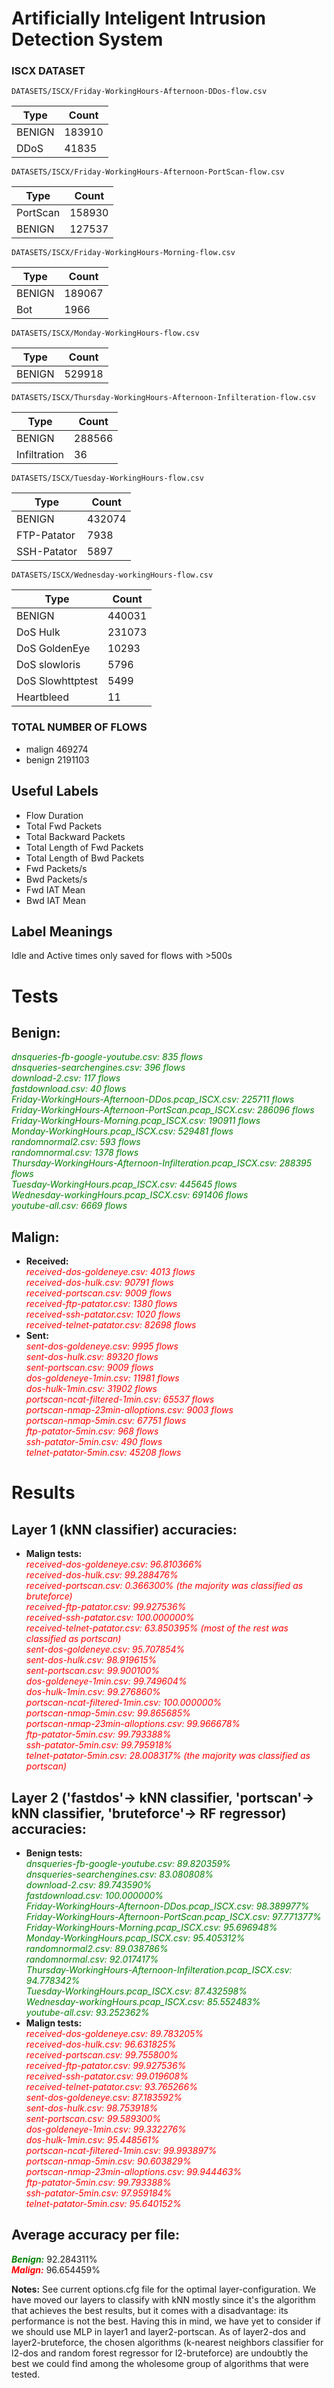 # Artificially Inteligent Intrusion Detection System

### ISCX DATASET

`DATASETS/ISCX/Friday-WorkingHours-Afternoon-DDos-flow.csv`

|Type|Count|
|---|---|
|BENIGN   | 183910|
|DDoS     |  41835|

`DATASETS/ISCX/Friday-WorkingHours-Afternoon-PortScan-flow.csv`

|Type|Count|
|---|---|
|PortScan   | 158930|
|BENIGN     | 127537|

`DATASETS/ISCX/Friday-WorkingHours-Morning-flow.csv`

|Type|Count|
|---|---|
|BENIGN   | 189067|
|Bot      |   1966|

`DATASETS/ISCX/Monday-WorkingHours-flow.csv`

|Type|Count|
|---|---|
|BENIGN   |    529918|

`DATASETS/ISCX/Thursday-WorkingHours-Afternoon-Infilteration-flow.csv`

|Type|Count|
|---|---|
|BENIGN         | 288566|
|Infiltration   |     36|

`DATASETS/ISCX/Tuesday-WorkingHours-flow.csv`

|Type|Count|
|---|---|
|BENIGN        | 432074|
|FTP-Patator   |   7938|
|SSH-Patator   |   5897|

`DATASETS/ISCX/Wednesday-workingHours-flow.csv`

|Type|Count|
|---|---|
|BENIGN            |  440031|
|DoS Hulk          |  231073|
|DoS GoldenEye     |   10293|
|DoS slowloris     |    5796|
|DoS Slowhttptest  |    5499|
|Heartbleed        |      11|

### TOTAL NUMBER OF FLOWS

- malign 469274
- benign 2191103

## Useful Labels

- Flow Duration
- Total Fwd Packets
- Total Backward Packets
- Total Length of Fwd Packets
- Total Length of Bwd Packets
- Fwd Packets/s
- Bwd Packets/s
- Fwd IAT Mean
- Bwd IAT Mean


## Label Meanings
Idle and Active times only saved for flows with >500s

# Tests
## Benign:
<em><span style="color:green">dnsqueries-fb-google-youtube.csv: 835 flows</em></span>  
<em><span style="color:green">dnsqueries-searchengines.csv: 396 flows</em></span>  
<em><span style="color:green">download-2.csv: 117 flows</em></span>  
<em><span style="color:green">fastdownload.csv: 40 flows</em></span>  
<em><span style="color:green">Friday-WorkingHours-Afternoon-DDos.pcap_ISCX.csv: 225711 flows</em></span>  
<em><span style="color:green">Friday-WorkingHours-Afternoon-PortScan.pcap_ISCX.csv: 286096 flows</em></span>  
<em><span style="color:green">Friday-WorkingHours-Morning.pcap_ISCX.csv: 190911 flows</em></span>  
<em><span style="color:green">Monday-WorkingHours.pcap_ISCX.csv: 529481 flows</em></span>  
<em><span style="color:green">randomnormal2.csv: 593 flows</em></span>  
<em><span style="color:green">randomnormal.csv: 1378 flows</em></span>  
<em><span style="color:green">Thursday-WorkingHours-Afternoon-Infilteration.pcap_ISCX.csv: 288395 flows</em></span>  
<em><span style="color:green">Tuesday-WorkingHours.pcap_ISCX.csv: 445645 flows</em></span>  
<em><span style="color:green">Wednesday-workingHours.pcap_ISCX.csv: 691406 flows</em></span>  
<em><span style="color:green">youtube-all.csv: 6669 flows</em></span>  
## Malign:
- **Received:**  
<span style="color:red"><em>received-dos-goldeneye.csv: 4013 flows</em></span>  
<span style="color:red"><em>received-dos-hulk.csv: 90791 flows</em></span>  
<span style="color:red"><em>received-portscan.csv: 9009 flows</em></span>  
<span style="color:red"><em>received-ftp-patator.csv: 1380 flows</em></span>  
<span style="color:red"><em>received-ssh-patator.csv: 1020 flows</em></span>  
<span style="color:red"><em>received-telnet-patator.csv: 82698 flows</em></span> 
- **Sent:**  
<span style="color:red"><em>sent-dos-goldeneye.csv: 9995 flows</em></span>  
<span style="color:red"><em>sent-dos-hulk.csv: 89320 flows</em></span>  
<span style="color:red"><em>sent-portscan.csv: 9009 flows</em></span>  
<span style="color:red"><em>dos-goldeneye-1min.csv: 11981 flows</em></span>  
<span style="color:red"><em>dos-hulk-1min.csv: 31902 flows</em></span>  
<span style="color:red"><em>portscan-ncat-filtered-1min.csv: 65537 flows</em></span>  
<span style="color:red"><em>portscan-nmap-23min-alloptions.csv: 9003 flows</em></span>  
<span style="color:red"><em>portscan-nmap-5min.csv: 67751 flows</em></span>  
<span style="color:red"><em>ftp-patator-5min.csv: 968 flows</em></span>  
<span style="color:red"><em>ssh-patator-5min.csv: 490 flows</em></span>  
<span style="color:red"><em>telnet-patator-5min.csv: 45208 flows</em></span>   

# Results  
## Layer 1 (kNN classifier) accuracies:  
- **Malign tests:**  
<span style="color:red"><em>received-dos-goldeneye.csv: 96.810366%</em></span>  
<span style="color:red"><em>received-dos-hulk.csv: 99.288476%</em></span>   
<span style="color:red"><em>received-portscan.csv: 0.366300% (the majority was classified as bruteforce)</em></span>  
<span style="color:red"><em>received-ftp-patator.csv: 99.927536%</em></span>  
<span style="color:red"><em>received-ssh-patator.csv: 100.000000%</em></span>  
<span style="color:red"><em>received-telnet-patator.csv: 63.850395% (most of the rest was classified as portscan)</em></span>  
<span style="color:red"><em>sent-dos-goldeneye.csv: 95.707854%</em></span>  
<span style="color:red"><em>sent-dos-hulk.csv: 98.919615%</em></span>  
<span style="color:red"><em>sent-portscan.csv: 99.900100%</em></span>  
<span style="color:red"><em>dos-goldeneye-1min.csv: 99.749604%</em></span>  
<span style="color:red"><em>dos-hulk-1min.csv: 99.276860%</em></span>  
<span style="color:red"><em>portscan-ncat-filtered-1min.csv: 100.000000%</em></span>  
<span style="color:red"><em>portscan-nmap-5min.csv: 99.865685%</em></span>  
<span style="color:red"><em>portscan-nmap-23min-alloptions.csv: 99.966678%</em></span>  
<span style="color:red"><em>ftp-patator-5min.csv: 99.793388%</em></span>  
<span style="color:red"><em>ssh-patator-5min.csv: 99.795918%</em></span>  
<span style="color:red"><em>telnet-patator-5min.csv: 28.008317% (the majority was classified as portscan)</em></span>  
## Layer 2 ('fastdos'-> kNN classifier, 'portscan'-> kNN classifier, 'bruteforce'-> RF regressor) accuracies:  
- **Benign tests:**    
<em><span style="color:green">dnsqueries-fb-google-youtube.csv: 89.820359%</em></span>  
<em><span style="color:green">dnsqueries-searchengines.csv: 83.080808%</em></span>  
<em><span style="color:green">download-2.csv: 89.743590%</em></span>  
<em><span style="color:green">fastdownload.csv: 100.000000%</em></span>  
<em><span style="color:green">Friday-WorkingHours-Afternoon-DDos.pcap_ISCX.csv: 98.389977%</em></span>  
<em><span style="color:green">Friday-WorkingHours-Afternoon-PortScan.pcap_ISCX.csv: 97.771377%</em></span>  
<em><span style="color:green">Friday-WorkingHours-Morning.pcap_ISCX.csv: 95.696948%</em></span>  
<em><span style="color:green">Monday-WorkingHours.pcap_ISCX.csv: 95.405312%</em></span>  
<em><span style="color:green">randomnormal2.csv: 89.038786%</em></span>  
<em><span style="color:green">randomnormal.csv: 92.017417%</em></span>  
<em><span style="color:green">Thursday-WorkingHours-Afternoon-Infilteration.pcap_ISCX.csv: 94.778342%</em></span>  
<em><span style="color:green">Tuesday-WorkingHours.pcap_ISCX.csv: 87.432598%</em></span>  
<em><span style="color:green">Wednesday-workingHours.pcap_ISCX.csv: 85.552483%</em></span>  
<em><span style="color:green">youtube-all.csv: 93.252362%</em></span>  
- **Malign tests:**  
<span style="color:red"><em>received-dos-goldeneye.csv: 89.783205%</em></span>  
<span style="color:red"><em>received-dos-hulk.csv: 96.631825%</em></span>   
<span style="color:red"><em>received-portscan.csv: 99.755800%</em></span>  
<span style="color:red"><em>received-ftp-patator.csv: 99.927536%</em></span>  
<span style="color:red"><em>received-ssh-patator.csv: 99.019608%</em></span>  
<span style="color:red"><em>received-telnet-patator.csv: 93.765266%</em></span>  
<span style="color:red"><em>sent-dos-goldeneye.csv: 87.183592%</em></span>  
<span style="color:red"><em>sent-dos-hulk.csv: 98.753918%</em></span>  
<span style="color:red"><em>sent-portscan.csv: 99.589300%</em></span>  
<span style="color:red"><em>dos-goldeneye-1min.csv: 99.332276%</em></span>  
<span style="color:red"><em>dos-hulk-1min.csv: 95.448561%</em></span>  
<span style="color:red"><em>portscan-ncat-filtered-1min.csv: 99.993897%</em></span>  
<span style="color:red"><em>portscan-nmap-5min.csv: 90.603829%</em></span>  
<span style="color:red"><em>portscan-nmap-23min-alloptions.csv: 99.944463%</em></span>  
<span style="color:red"><em>ftp-patator-5min.csv: 99.793388%</em></span>  
<span style="color:red"><em>ssh-patator-5min.csv: 97.959184%</em></span>  
<span style="color:red"><em>telnet-patator-5min.csv: 95.640152%</em></span>  

## Average accuracy per file:
<span style="color:green"><em>**Benign:**</em></span> 92.284311%  
<span style="color:red"><em>**Malign:**</em></span> 96.654459%  


**Notes:** 
See current options.cfg file for the optimal layer-configuration. We have moved our layers to classify with kNN mostly since it's the algorithm that achieves the best results, but it comes with a disadvantage: its performance is not the best. Having this in mind, we have yet to consider if we should use MLP in layer1 and layer2-portscan. As of layer2-dos and layer2-bruteforce, the chosen algorithms (k-nearest neighbors classifier for l2-dos and random forest regressor for l2-bruteforce) are undoubtly the best we could find among the wholesome group of algorithms that were tested.